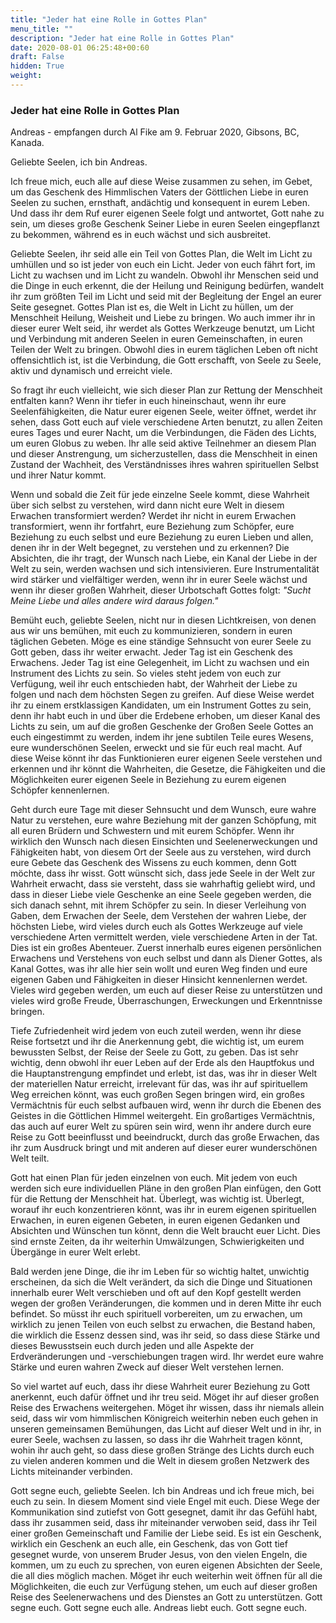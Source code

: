 ```yaml
---
title: "Jeder hat eine Rolle in Gottes Plan"
menu_title: ""
description: "Jeder hat eine Rolle in Gottes Plan"
date: 2020-08-01 06:25:48+00:60
draft: False
hidden: True
weight:
---
```

### Jeder hat eine Rolle in Gottes Plan

Andreas - empfangen durch Al Fike am 9. Februar 2020, Gibsons, BC, Kanada.

Geliebte Seelen, ich bin Andreas.

Ich freue mich, euch alle auf diese Weise zusammen zu sehen, im Gebet, um das Geschenk des Himmlischen Vaters der Göttlichen Liebe in euren Seelen zu suchen, ernsthaft, andächtig und konsequent in eurem Leben. Und dass ihr dem Ruf eurer eigenen Seele folgt und antwortet, Gott nahe zu sein, um dieses große Geschenk Seiner Liebe in euren Seelen eingepflanzt zu bekommen, während es in euch wächst und sich ausbreitet.

Geliebte Seelen, ihr seid alle ein Teil von Gottes Plan, die Welt im Licht zu umhüllen und so ist jeder von euch ein Licht. Jeder von euch fährt fort, im Licht zu wachsen und im Licht zu wandeln. Obwohl ihr Menschen seid und die Dinge in euch erkennt, die der Heilung und Reinigung bedürfen, wandelt ihr zum größten Teil im Licht und seid mit der Begleitung der Engel an eurer Seite gesegnet. Gottes Plan ist es, die Welt in Licht zu hüllen, um der Menschheit Heilung, Weisheit und Liebe zu bringen. Wo auch immer ihr in dieser eurer Welt seid, ihr werdet als Gottes Werkzeuge benutzt, um Licht und Verbindung mit anderen Seelen in euren Gemeinschaften, in euren Teilen der Welt zu bringen. Obwohl dies in eurem täglichen Leben oft nicht offensichtlich ist, ist die Verbindung, die Gott erschafft, von Seele zu Seele, aktiv und dynamisch und erreicht viele.

So fragt ihr euch vielleicht, wie sich dieser Plan zur Rettung der Menschheit entfalten kann? Wenn ihr tiefer in euch hineinschaut, wenn ihr eure Seelenfähigkeiten, die Natur eurer eigenen Seele, weiter öffnet, werdet ihr sehen, dass Gott euch auf viele verschiedene Arten benutzt, zu allen Zeiten eures Tages und eurer Nacht, um die Verbindungen, die Fäden des Lichts, um euren Globus zu weben. Ihr alle seid aktive Teilnehmer an diesem Plan und dieser Anstrengung, um sicherzustellen, dass die Menschheit in einen Zustand der Wachheit, des Verständnisses ihres wahren spirituellen Selbst und ihrer Natur kommt.

Wenn und sobald die Zeit für jede einzelne Seele kommt, diese Wahrheit über sich selbst zu verstehen, wird dann nicht eure Welt in diesem Erwachen transformiert werden? Werdet ihr nicht in eurem Erwachen transformiert, wenn ihr fortfahrt, eure Beziehung zum Schöpfer, eure Beziehung zu euch selbst und eure Beziehung zu euren Lieben und allen, denen ihr in der Welt begegnet, zu verstehen und zu erkennen? Die Absichten, die ihr tragt, der Wunsch nach Liebe, ein Kanal der Liebe in der Welt zu sein, werden wachsen und sich intensivieren. Eure Instrumentalität wird stärker und vielfältiger werden, wenn ihr in eurer Seele wächst und wenn ihr dieser großen Wahrheit, dieser Urbotschaft Gottes folgt: *"Sucht Meine Liebe und alles andere wird daraus folgen."*

Bemüht euch, geliebte Seelen, nicht nur in diesen Lichtkreisen, von denen aus wir uns bemühen, mit euch zu kommunizieren, sondern in euren täglichen Gebeten. Möge es eine ständige Sehnsucht von eurer Seele zu Gott geben, dass ihr weiter erwacht. Jeder Tag ist ein Geschenk des Erwachens. Jeder Tag ist eine Gelegenheit, im Licht zu wachsen und ein Instrument des Lichts zu sein. So vieles steht jedem von euch zur Verfügung, weil ihr euch entschieden habt, der Wahrheit der Liebe zu folgen und nach dem höchsten Segen zu greifen. Auf diese Weise werdet ihr zu einem erstklassigen Kandidaten, um ein Instrument Gottes zu sein, denn ihr habt euch in und über die Erdebene erhoben, um dieser Kanal des Lichts zu sein, um auf die großen Geschenke der Großen Seele Gottes an euch eingestimmt zu werden, indem ihr jene subtilen Teile eures Wesens, eure wunderschönen Seelen, erweckt und sie für euch real macht. Auf diese Weise könnt ihr das Funktionieren eurer eigenen Seele verstehen und erkennen und ihr könnt die Wahrheiten, die Gesetze, die Fähigkeiten und die Möglichkeiten eurer eigenen Seele in Beziehung zu eurem eigenen Schöpfer kennenlernen.

Geht durch eure Tage mit dieser Sehnsucht und dem Wunsch, eure wahre Natur zu verstehen, eure wahre Beziehung mit der ganzen Schöpfung, mit all euren Brüdern und Schwestern und mit eurem Schöpfer. Wenn ihr wirklich den Wunsch nach diesen Einsichten und Seelenerweckungen und Fähigkeiten habt, von diesem Ort der Seele aus zu verstehen, wird durch eure Gebete das Geschenk des Wissens zu euch kommen, denn Gott möchte, dass ihr wisst. Gott wünscht sich, dass jede Seele in der Welt zur Wahrheit erwacht, dass sie versteht, dass sie wahrhaftig geliebt wird, und dass in dieser Liebe viele Geschenke an eine Seele gegeben werden, die sich danach sehnt, mit ihrem Schöpfer zu sein. In dieser Verleihung von Gaben, dem Erwachen der Seele, dem Verstehen der wahren Liebe, der höchsten Liebe, wird vieles durch euch als Gottes Werkzeuge auf viele verschiedene Arten vermittelt werden, viele verschiedene Arten in der Tat. Dies ist ein großes Abenteuer. Zuerst innerhalb eures eigenen persönlichen Erwachens und Verstehens von euch selbst und dann als Diener Gottes, als Kanal Gottes, was ihr alle hier sein wollt und euren Weg finden und eure eigenen Gaben und Fähigkeiten in dieser Hinsicht kennenlernen werdet. Vieles wird gegeben werden, um euch auf dieser Reise zu unterstützen und vieles wird große Freude, Überraschungen, Erweckungen und Erkenntnisse bringen.

Tiefe Zufriedenheit wird jedem von euch zuteil werden, wenn ihr diese Reise fortsetzt und ihr die Anerkennung gebt, die wichtig ist, um eurem bewussten Selbst, der Reise der Seele zu Gott, zu geben. Das ist sehr wichtig, denn obwohl ihr euer Leben auf der Erde als den Hauptfokus und die Hauptanstrengung empfindet und erlebt, ist das, was ihr in dieser Welt der materiellen Natur erreicht, irrelevant für das, was ihr auf spirituellem Weg erreichen könnt, was euch großen Segen bringen wird, ein großes Vermächtnis für euch selbst aufbauen wird, wenn ihr durch die Ebenen des Geistes in die Göttlichen Himmel weitergeht. Ein großartiges Vermächtnis, das auch auf eurer Welt zu spüren sein wird, wenn ihr andere durch eure Reise zu Gott beeinflusst und beeindruckt, durch das große Erwachen, das ihr zum Ausdruck bringt und mit anderen auf dieser eurer wunderschönen Welt teilt.

Gott hat einen Plan für jeden einzelnen von euch. Mit jedem von euch werden sich eure individuellen Pläne in den großen Plan einfügen, den Gott für die Rettung der Menschheit hat. Überlegt, was wichtig ist. Überlegt, worauf ihr euch konzentrieren könnt, was ihr in eurem eigenen spirituellen Erwachen, in euren eigenen Gebeten, in euren eigenen Gedanken und Absichten und Wünschen tun könnt, denn die Welt braucht euer Licht. Dies sind ernste Zeiten, da ihr weiterhin Umwälzungen, Schwierigkeiten und Übergänge in eurer Welt erlebt.

Bald werden jene Dinge, die ihr im Leben für so wichtig haltet, unwichtig erscheinen, da sich die Welt verändert, da sich die Dinge und Situationen innerhalb eurer Welt verschieben und oft auf den Kopf gestellt werden wegen der großen Veränderungen, die kommen und in deren Mitte ihr euch befindet. So müsst ihr euch spirituell vorbereiten, um zu erwachen, um wirklich zu jenen Teilen von euch selbst zu erwachen, die Bestand haben, die wirklich die Essenz dessen sind, was ihr seid, so dass diese Stärke und dieses Bewusstsein euch durch jeden und alle Aspekte der Erdveränderungen und -verschiebungen tragen wird. Ihr werdet eure wahre Stärke und euren wahren Zweck auf dieser Welt verstehen lernen.

So viel wartet auf euch, dass ihr diese Wahrheit eurer Beziehung zu Gott anerkennt, euch dafür öffnet und ihr treu seid. Möget ihr auf dieser großen Reise des Erwachens weitergehen. Möget ihr wissen, dass ihr niemals allein seid, dass wir vom himmlischen Königreich weiterhin neben euch gehen in unseren gemeinsamen Bemühungen, das Licht auf dieser Welt und in ihr, in eurer Seele, wachsen zu lassen, so dass ihr die Wahrheit tragen könnt, wohin ihr auch geht, so dass diese großen Stränge des Lichts durch euch zu vielen anderen kommen und die Welt in diesem großen Netzwerk des Lichts miteinander verbinden.

Gott segne euch, geliebte Seelen. Ich bin Andreas und ich freue mich, bei euch zu sein. In diesem Moment sind viele Engel mit euch. Diese Wege der Kommunikation sind zutiefst von Gott gesegnet, damit ihr das Gefühl habt, dass ihr zusammen seid, dass ihr miteinander verwoben seid, dass ihr Teil einer großen Gemeinschaft und Familie der Liebe seid. Es ist ein Geschenk, wirklich ein Geschenk an euch alle, ein Geschenk, das von Gott tief gesegnet wurde, von unserem Bruder Jesus, von den vielen Engeln, die kommen, um zu euch zu sprechen, von euren eigenen Absichten der Seele, die all dies möglich machen. Möget ihr euch weiterhin weit öffnen für all die Möglichkeiten, die euch zur Verfügung stehen, um euch auf dieser großen Reise des Seelenerwachens und des Dienstes an Gott zu unterstützen. Gott segne euch. Gott segne euch alle. Andreas liebt euch. Gott segne euch.

